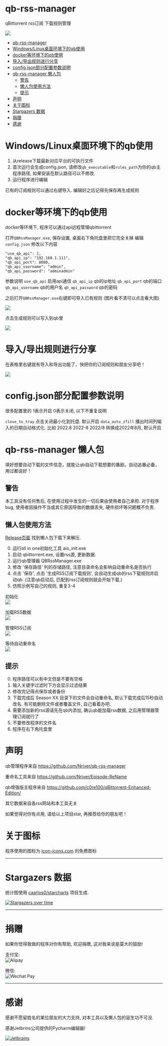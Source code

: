 # qb-rss-manager

qBittorrent rss订阅 下载规则管理

<a href="https://count.getloli.com"><img align="center" src="https://count.getloli.com/get/@Nriver_qb-rss-manager"></a><br>

<!--ts-->

* [qb-rss-manager](#qb-rss-manager)
* [Windows/Linux桌面环境下的qb使用](#windowslinux桌面环境下的qb使用)
* [docker等环境下的qb使用](#docker等环境下的qb使用)
* [导入/导出规则进行分享](#导入导出规则进行分享)
* [config.json部分配置参数说明](#configjson部分配置参数说明)
* [qb-rss-manager 懒人包](#qb-rss-manager-懒人包)
    * [警告](#警告)
    * [懒人包使用方法](#懒人包使用方法)
    * [提示](#提示)
* [声明](#声明)
* [关于图标](#关于图标)
* [Stargazers 数据](#stargazers-数据)
* [捐赠](#捐赠)
* [感谢](#感谢)

<!--te-->

# Windows/Linux桌面环境下的qb使用

1. 从release下载最新对应平台的可执行文件
2. 首次运行会生成config.json, 请修改`qb_executable`和`rules_path`为你的qb主程序路径, 如果安装在默认路径可以不修改.
3. 运行程序进行编辑

已有的订阅规则可以通过右键导入. 编辑好之后记得先保存再生成规则

# docker等环境下的qb使用

docker等环境下, 程序可以通过api远程管理qbittorrent

打开`QBRssManager.exe`, 保存设置, 桌面右下角托盘里把它完全关掉
编辑`config.json`
修改以下内容

```
"use_qb_api": 1,
"qb_api_ip": "192.168.1.111",
"qb_api_port": 8080,
"qb_api_username": "admin",
"qb_api_password": "adminadmin"
```

参数说明
`use_qb_api` 启用api通信
`qb_api_ip` qb的ip地址
`qb_api_port` qb的端口
`qb_api_username` qb的用户名
`qb_api_password` qb的密码

之后打开`QBRssManager.exe`右键即可导入已有规则
(图片看不清可以点击看大图)

![](https://raw.githubusercontent.com/Nriver/qb-rss-manager/main/docs/rss_read.gif)

点击生成规则可以写入到qb里

![](https://raw.githubusercontent.com/Nriver/qb-rss-manager/main/docs/rss_write.gif)

# 导入/导出规则进行分享

在表格里右键就有导入和导出功能了，快把你的订阅规则和朋友分享吧！

![](https://raw.githubusercontent.com/Nriver/qb-rss-manager/main/docs/popup_menu.png)

# config.json部分配置参数说明

很多配置里的 1表示开启 0表示关闭, 以下不重复说明

`close_to_tray` 点击关闭最小化到托盘. 默认开启
`data_auto_zfill` 播出时间列输入的日期自动格式化. 比如 2022.8 2022-8 2022/8 转换成2022年8月, 默认开启

# qb-rss-manager 懒人包

填好想要自动下载的文件信息，就能让qb自动下载想要的番剧，自动追番必备，用过都说好！

## 警告

本工具没有任何售后, 在使用过程中发生的一切后果由使用者自己承担. 对于程序bug, 使用者因操作不当或其它原因导致的数据丢失,
硬件损坏等问题概不负责.

## 懒人包使用方法

[Release页面](https://github.com/Nriver/qb-rss-manager/releases) 找到懒人包下载下来解压.

0. 运行all in one初始化工具 aio_init.exe
1. 启动 qbittorrent.exe, 设置rss源, 更新数据.
2. 运行qb管理器 QBRssManager.exe
3. 修改 '保存路径' 列的存储路径, 注意目录命名会影响自动重命名是否执行
4. 点击 '保存', 点击 '生成RSS订阅下载规则', 会自动生成qb的rss下载规则并启动qb. (注意qb启动后,
   匹配到rss订阅规则就会开始下载.)
5. 仿照示例写自己的规则, 重复3-4

初始化  
![](https://raw.githubusercontent.com/Nriver/qb-rss-manager/main/aio/0.gif)

加载RSS数据  
![](https://raw.githubusercontent.com/Nriver/qb-rss-manager/main/aio/1.gif)

管理RSS订阅  
![](https://raw.githubusercontent.com/Nriver/qb-rss-manager/main/aio/2.gif)

等待自动重命名  
![](https://raw.githubusercontent.com/Nriver/qb-rss-manager/main/aio/3.gif)

## 提示

0. 程序路径可以有中文但是不要有空格
1. 输入关键字过滤时下方会显示过滤结果
2. 修改完记得点保存或者备份
3. 下载完成后 Season XX 目录下的文件会自动重命名, 默认下载完成后15秒自动改名. 有可能删除文件或者覆盖文件, 自己看着办吧.
4. 需要添加新的rss源请先在qb内添加, 确认qb能加载rss数据, 之后用管理器管理订阅就行了
5. 不要修改程序的文件名
6. 程序在右下角托盘里

# 声明

qb管理程序来自 https://github.com/Nriver/qb-rss-manager

重命名工具来自 https://github.com/Nriver/Episode-ReName

qb增强版主程序来自 https://github.com/c0re100/qBittorrent-Enhanced-Edition/

其它数据来自各rss网站和本工具无关

如果觉得对你有点用, 请给以上项目star, 再推荐给你的朋友吧！

# 关于图标

程序使用的图标为 [icon-icons.com](https://icon-icons.com/icon/qbittorrent/93768) 的免费图标


---

# Stargazers 数据

统计图使用 [caarlos0/starcharts](https://github.com/caarlos0/starcharts) 项目生成.

[![Stargazers over time](https://starchart.cc/Nriver/qb-rss-manager.svg)](https://starchart.cc/Nriver/qb-rss-manager)

---

# 捐赠

如果你觉得我做的程序对你有帮助, 欢迎捐赠, 这对我来说是莫大的鼓励!

支付宝:  
![Alipay](docs/alipay.png)

微信:  
![Wechat Pay](docs/wechat_pay.png)

---

# 感谢

感谢不愿留姓名的某位朋友的大力支持, 对本工具以及懒人包的诞生功不可没.

感谢Jetbrins公司提供的Pycharm编辑器!

[![Jetbrains](docs/jetbrains.svg)](https://jb.gg/OpenSource)

